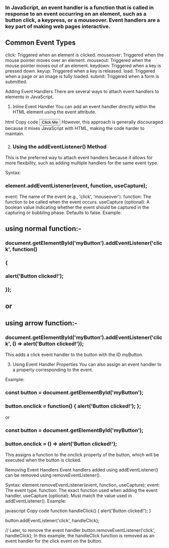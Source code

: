 ### In JavaScript, an event handler is a function that is called in response to an event occurring on an element, such as a button click, a keypress, or a mouseover. Event handlers are a key part of making web pages interactive.

## Common Event Types 

click: Triggered when an element is clicked.
mouseover: Triggered when the mouse pointer moves over an element.
mouseout: Triggered when the mouse pointer moves out of an element.
keydown: Triggered when a key is pressed down.
keyup: Triggered when a key is released.
load: Triggered when a page or an image is fully loaded.
submit: Triggered when a form is submitted. 

Adding Event Handlers
There are several ways to attach event handlers to elements in JavaScript.

1. Inline Event Handler
You can add an event handler directly within the HTML element using the event attribute.

html
Copy code
<button onclick="alert('Button clicked!')">Click Me</button>
However, this approach is generally discouraged because it mixes JavaScript with HTML, making the code harder to maintain.

2. ### Using the addEventListener() Method
This is the preferred way to attach event handlers because it allows for more flexibility, such as adding multiple handlers for the same event type.

Syntax:


### element.addEventListener(event, function, useCapture);
event: The name of the event (e.g., 'click', 'mouseover').
function: The function to be called when the event occurs.
useCapture (optional): A boolean value indicating whether the event should be captured in the capturing or bubbling phase. Defaults to false.
Example:

## using normal function:-
### document.getElementById('myButton').addEventListener('click', function() 
### { 
 ###   alert('Button clicked!');
###  });

## or

## using arrow function:-
### document.getElementById('myButton').addEventListener('click', () => alert('Button clicked!'));


This adds a click event handler to the button with the ID myButton.

3. Using Event Handler Properties
You can also assign an event handler to a property corresponding to the event.

Example:

### const button = document.getElementById('myButton');
### button.onclick = function() { alert('Button clicked!'); };

or 
### const button = document.getElementById('myButton');
### button.onclick = () => alert('Button clicked!');

This assigns a function to the onclick property of the button, which will be executed when the button is clicked.

Removing Event Handlers
Event handlers added using addEventListener() can be removed using removeEventListener().

Syntax:
element.removeEventListener(event, function, useCapture);
event: The event type.
function: The exact function used when adding the event handler.
useCapture (optional): Must match the value used in addEventListener().
Example:

javascript
Copy code
function handleClick() {
    alert('Button clicked!');
}

button.addEventListener('click', handleClick);

// Later, to remove the event handler
button.removeEventListener('click', handleClick);
In this example, the handleClick function is removed as an event handler for the click event on the button.